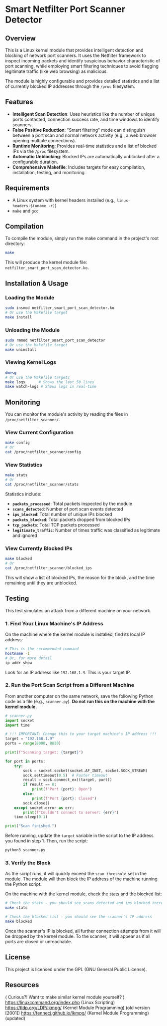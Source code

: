 # Smart Netfilter Port Scanner Detector

## Overview

This is a Linux kernel module that provides intelligent detection and blocking of network port scanners. It uses the Netfilter framework to inspect incoming packets and identify suspicious behavior characteristic of port scanning, while employing smart filtering techniques to avoid flagging legitimate traffic (like web browsing) as malicious.

The module is highly configurable and provides detailed statistics and a list of currently blocked IP addresses through the `/proc` filesystem.

## Features

- **Intelligent Scan Detection**: Uses heuristics like the number of unique ports contacted, connection success rate, and time windows to identify scanners.
- **False Positive Reduction**: "Smart filtering" mode can distinguish between a port scan and normal network activity (e.g., a web browser opening multiple connections).
- **Runtime Monitoring**: Provides real-time statistics and a list of blocked IPs via the `/proc` filesystem.
- **Automatic Unblocking**: Blocked IPs are automatically unblocked after a configurable duration.
- **Comprehensive Makefile**: Includes targets for easy compilation, installation, testing, and monitoring.

## Requirements

- A Linux system with kernel headers installed (e.g., `linux-headers-$(uname -r)`)
- `make` and `gcc`

## Compilation

To compile the module, simply run the make command in the project's root directory:

```bash
make
```

This will produce the kernel module file: `netfilter_smart_port_scan_detector.ko`.

## Installation & Usage

### Loading the Module

```bash
sudo insmod netfilter_smart_port_scan_detector.ko
# Or use the Makefile target
make install
```

### Unloading the Module

```bash
sudo rmmod netfilter_smart_port_scan_detector
# Or use the Makefile target
make uninstall
```

### Viewing Kernel Logs

```bash
dmesg
# Or use the Makefile targets
make logs      # Shows the last 50 lines
make watch-logs # Shows logs in real-time
```

## Monitoring

You can monitor the module's activity by reading the files in `/proc/netfilter_scanner/`.

### View Current Configuration

```bash
make config
# Or
cat /proc/netfilter_scanner/config
```

### View Statistics

```bash
make stats
# Or
cat /proc/netfilter_scanner/stats
```

Statistics include:
- **`packets_processed`**: Total packets inspected by the module
- **`scans_detected`**: Number of port scan events detected
- **`ips_blocked`**: Total number of unique IPs blocked
- **`packets_blocked`**: Total packets dropped from blocked IPs
- **`tcp_packets`**: Total TCP packets processed
- **`legitimate_traffic`**: Number of times traffic was classified as legitimate and ignored

### View Currently Blocked IPs

```bash
make blocked
# Or
cat /proc/netfilter_scanner/blocked_ips
```

This will show a list of blocked IPs, the reason for the block, and the time remaining until they are unblocked.

## Testing

This test simulates an attack from a different machine on your network.

### 1. Find Your Linux Machine's IP Address

On the machine where the kernel module is installed, find its local IP address:

```bash
# This is the recommended command
hostname -I
# Or, for more detail
ip addr show
```

Look for an IP address like `192.168.1.9`. This is your target IP.

### 2. Run the Port Scan Script from a Different Machine

From another computer on the same network, save the following Python code as a file (e.g., `scanner.py`). **Do not run this on the machine with the kernel module.**

```python
# scanner.py
import socket
import time

# !!! IMPORTANT: Change this to your target machine's IP address !!!
target = "192.168.1.9"
ports = range(8000, 8020)

print(f"Scanning target: {target}")

for port in ports:
    try:
        sock = socket.socket(socket.AF_INET, socket.SOCK_STREAM)
        sock.settimeout(0.5)  # Faster timeout
        result = sock.connect_ex((target, port))
        if result == 0:
            print(f"Port {port}: Open")
        else:
            print(f"Port {port}: Closed")
        sock.close()
    except socket.error as err:
        print(f"Couldn't connect to server: {err}")
    time.sleep(0.1)

print("Scan finished.")
```

Before running, update the `target` variable in the script to the IP address you found in step 1. Then, run the script:

```bash
python3 scanner.py
```

### 3. Verify the Block

As the script runs, it will quickly exceed the `scan_threshold` set in the module. The module will then block the IP address of the machine running the Python script.

On the machine with the kernel module, check the stats and the blocked list:

```bash
# Check the stats - you should see scans_detected and ips_blocked incremented
make stats

# Check the blocked list - you should see the scanner's IP address
make blocked
```

Once the scanner's IP is blocked, all further connection attempts from it will be dropped by the kernel module. To the scanner, it will appear as if all ports are closed or unreachable.

## License

This project is licensed under the GPL (GNU General Public License).

## Resources

( Curious?! Want to make similar kernel module yourself? )
https://linuxcommand.org/index.php    (Linux Scripting)
https://tldp.org/LDP/lkmpg/           (Kernel Module Programming) (old version [2001])
https://fennecj.github.io/lkmpg/      (Kernel Module Programming) (updated)
